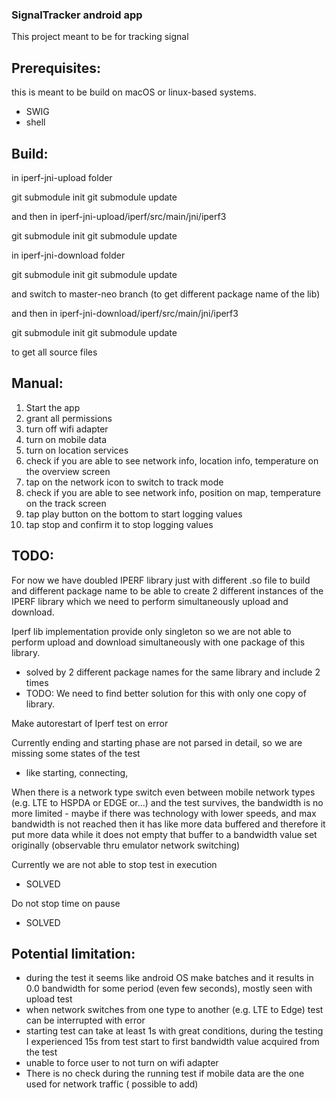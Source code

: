 ### SignalTracker android app

This project meant to be for tracking signal

## Prerequisites:

this is meant to be build on macOS or linux-based systems.

- SWIG
- shell


## Build:

in iperf-jni-upload folder

git submodule init
git submodule update

and then in iperf-jni-upload/iperf/src/main/jni/iperf3

git submodule init
git submodule update

in iperf-jni-download folder

git submodule init
git submodule update

and switch to master-neo branch (to get different package name of the lib)

and then in iperf-jni-download/iperf/src/main/jni/iperf3

git submodule init
git submodule update

to get all source files

## Manual:

1. Start the app
2. grant all permissions
3. turn off wifi adapter
4. turn on mobile data
5. turn on location services
6. check if you are able to see network info, location info, temperature on the overview screen
7. tap on the network icon to switch to track mode
8. check if you are able to see network info, position on map, temperature on the track screen
9. tap play button on the bottom to start logging values
10. tap stop and confirm it to stop logging values


## TODO:

For now we have doubled IPERF library just with different .so file to build and different package 
name to be able to create 2 different instances of the IPERF library which we need to perform 
simultaneously upload and download.

Iperf lib implementation provide only singleton so we are not able to perform upload and download 
simultaneously with one package of this library. 
- solved by 2 different package names for the same library and include 2 times 
- TODO: We need to find better solution for this with only one copy of library.

Make autorestart of Iperf test on error

Currently ending and starting phase are not parsed in detail, so we are missing some states of the
test

- like starting, connecting,

When there is a network type switch even between mobile network types (e.g. LTE to HSPDA or EDGE
or...)
and the test survives, the bandwidth is no more limited - maybe if there was technology with lower
speeds,
and max bandwidth is not reached then it has like more data buffered and therefore it put more data
while
it does not empty that buffer to a bandwidth value set originally (observable thru emulator network
switching)

Currently we are not able to stop test in execution
- SOLVED

Do not stop time on pause

- SOLVED


## Potential limitation:
- during the test it seems like android OS make batches and it results in 0.0 bandwidth for some 
period (even few seconds), mostly seen with upload test
- when network switches from one type to another (e.g. LTE to Edge) test can be interrupted with
  error
- starting test can take at least 1s with great conditions, during the testing I experienced 
15s from test start to first bandwidth value acquired from the test
- unable to force user to not turn on wifi adapter
- There is no check during the running test if mobile data are the one used for network traffic (
  possible to add)